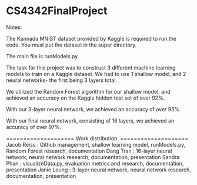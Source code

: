 # CS4342FinalProject
Notes: 

The Kannada MNIST dataset provided by Kaggle is required to run the code. You must put the dataset in the super directory.

The main file is runModels.py

The task for this project was to construct 3 different machine learning models to train on a Kaggle dataset. We had to use 1 shallow model, and 2 neural networks- the first being 3 layers total.

We utilized the Random Forest algorithm for our shallow model, and achieved an accuracy on the Kaggle hidden test set of over 92%.

With our 3-layer neural network, we achieved an accuracy of over 95%.

With our final neural network, consisting of 16 layers, we achieved an accuracy of over 97%.

==================== Work distribution: ==================== 
Jacob Reiss : Github management, shallow learning model, runModels.py, Random Forest research, documentation
Dang Tran   : 16-layer neural network, neural network research, documentation, presentation
Sandra Phan : visualizeData.py, evaluation metrics and research, documentation, presentation
Janie Leung : 3-layer neural network, neural network research, documentation, presentation
